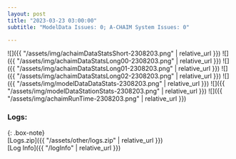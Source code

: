 ```yaml
---
layout: post
title: "2023-03-23 03:00:00"
subtitle: "ModelData Issues: 0; A-CHAIM System Issues: 0"

---
```


![]({{ "/assets/img/achaimDataStatsShort-2308203.png" | relative_url }})
![]({{ "/assets/img/achaimDataStatsLong00-2308203.png" | relative_url }})
![]({{ "/assets/img/achaimDataStatsLong01-2308203.png" | relative_url }})
![]({{ "/assets/img/achaimDataStatsLong02-2308203.png" | relative_url }})
![]({{ "/assets/img/modelDataDataStats-2308203.png" | relative_url }})
![]({{ "/assets/img/modelDataStationStats-2308203.png" | relative_url }})
![]({{ "/assets/img/achaimRunTime-2308203.png" | relative_url }})





### Logs:  
  
{: .box-note}  
[Logs.zip]({{ "/assets/other/logs.zip" | relative_url }})  
[Log Info]({{ "/logInfo" | relative_url }})  
